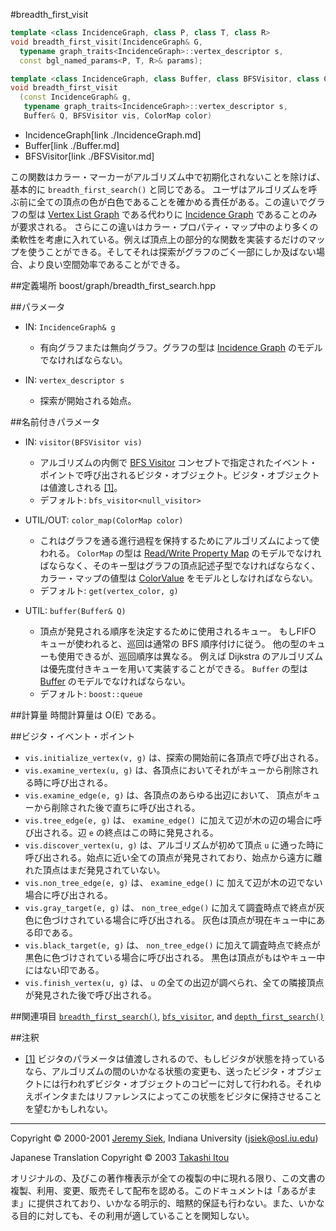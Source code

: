 #breadth_first_visit
```cpp
template <class IncidenceGraph, class P, class T, class R>
void breadth_first_visit(IncidenceGraph& G, 
  typename graph_traits<IncidenceGraph>::vertex_descriptor s, 
  const bgl_named_params<P, T, R>& params);

template <class IncidenceGraph, class Buffer, class BFSVisitor, class ColorMap>
void breadth_first_visit
  (const IncidenceGraph& g, 
   typename graph_traits<IncidenceGraph>::vertex_descriptor s, 
   Buffer& Q, BFSVisitor vis, ColorMap color)
```
* IncidenceGraph[link ./IncidenceGraph.md]
* Buffer[link ./Buffer.md]
* BFSVisitor[link ./BFSVisitor.md]

この関数はカラー・マーカーがアルゴリズム中で初期化されないことを除けば、基本的に `breadth_first_search()` と同じである。 ユーザはアルゴリズムを呼ぶ前に全ての頂点の色が白色であることを確かめる責任がある。この違いでグラフの型は [Vertex List Graph](./VertexListGraph.md) である代わりに [Incidence Graph](./IncidenceGraph.md) であることのみが要求される。 さらにこの違いはカラー・プロパティ・マップ中のより多くの柔軟性を考慮に入れている。例えば頂点上の部分的な関数を実装するだけのマップを使うことができる。そしてそれは探索がグラフのごく一部にしか及ばない場合、より良い空間効率であることができる。


##定義場所
boost/graph/breadth_first_search.hpp


##パラメータ
- IN: `IncidenceGraph& g`
	- 有向グラフまたは無向グラフ。グラフの型は [Incidence Graph](./IncidenceGraph.md) のモデルでなければならない。

- IN: `vertex_descriptor s`
	- 探索が開始される始点。


##名前付きパラメータ

- IN: `visitor(BFSVisitor vis)`
	- アルゴリズムの内側で [BFS Visitor](./BFSVisitor.md) コンセプトで指定されたイベント・ポイントで呼び出されるビジタ・オブジェクト。ビジタ・オブジェクトは値渡しされる [[1]](#note_1)。
	- デフォルト: `bfs_visitor<null_visitor>`

- UTIL/OUT: `color_map(ColorMap color)`
	- これはグラフを通る進行過程を保持するためにアルゴリズムによって使われる。 `ColorMap` の型は [Read/Write Property Map](../property_map/ReadWritePropertyMap.md) のモデルでなければならなく、そのキー型はグラフの頂点記述子型でなければならなく、カラー・マップの値型は [ColorValue](./ColorValue.md) をモデルとしなければならない。 
	- デフォルト: `get(vertex_color, g)`

- UTIL: `buffer(Buffer& Q)`
	- 頂点が発見される順序を決定するために使用されるキュー。 もしFIFO キューが使われると、巡回は通常の BFS 順序付けに従う。 他の型のキューも使用できるが、巡回順序は異なる。 例えば Dijkstra のアルゴリズムは優先度付きキューを用いて実装することができる。 `Buffer` の型は [Buffer](./Buffer.md) のモデルでなければならない。 
	- デフォルト: `boost::queue`


##計算量
時間計算量は O(E) である。


##ビジタ・イベント・ポイント

- `vis.initialize_vertex(v, g)` は、探索の開始前に各頂点で呼び出される。
- `vis.examine_vertex(u, g)` は、各頂点においてそれがキューから削除される時に呼び出される。
- `vis.examine_edge(e, g)` は、各頂点のあらゆる出辺において、 頂点がキューから削除された後で直ちに呼び出される。
- `vis.tree_edge(e, g)` は、 `examine_edge() `に加えて辺が木の辺の場合に呼び出される。辺 `e` の終点はこの時に発見される。
- `vis.discover_vertex(u, g)` は、アルゴリズムが初めて頂点 `u` に通った時に呼び出される。始点に近い全ての頂点が発見されており、始点から遠方に離れた頂点はまだ発見されていない。
- `vis.non_tree_edge(e, g)` は、 `examine_edge()` に 加えて辺が木の辺でない場合に呼び出される。
- `vis.gray_target(e, g)` は、 `non_tree_edge()` に加えて調査時点で終点が灰色に色づけされている場合に呼び出される。 灰色は頂点が現在キュー中にある印である。
- `vis.black_target(e, g)` は、 `non_tree_edge()` に加えて調査時点で終点が黒色に色づけされている場合に呼び出される。 黒色は頂点がもはやキュー中にはない印である。
- `vis.finish_vertex(u, g)` は、 `u` の全ての出辺が調べられ、全ての隣接頂点が発見された後で呼び出される。


##関連項目
[`breadth_first_search()`](./breadth_first_search.md), [`bfs_visitor`](./bfs_visitor.md), and [`depth_first_search()`](./depth_first_search.md)


##注釈
- <a name="note_1" href="#note_1">[1]</a> ビジタのパラメータは値渡しされるので、もしビジタが状態を持っているなら、アルゴリズムの間のいかなる状態の変更も、送ったビジタ・オブジェクトには行われずビジタ・オブジェクトのコピーに対して行われる。それゆえポインタまたはリファレンスによってこの状態をビジタに保持させることを望むかもしれない。


***
Copyright © 2000-2001 [Jeremy Siek](http://www.boost.org/doc/libs/1_31_0/people/jeremy_siek.htm), Indiana University (<jsiek@osl.iu.edu>)

Japanese Translation Copyright © 2003 [Takashi Itou](mailto:takashi-it@po6.nsk.ne.jp)

オリジナルの、及びこの著作権表示が全ての複製の中に現れる限り、この文書の複製、利用、変更、販売そして配布を認める。このドキュメントは「あるがまま」に提供されており、いかなる明示的、暗黙的保証も行わない。また、いかなる目的に対しても、その利用が適していることを関知しない。

